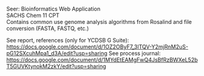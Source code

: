 Seer: Bioinformatics Web Application  
SACHS Chem 11 CPT  
Contains common use genome analysis algorithms from Rosalind and file conversion (FASTA, FASTQ, etc.)  

See report, references (only for YCDSB G Suite):  https://docs.google.com/document/d/1OZ2OByF7_3lTQV-Y2mjRnM2uS-pG12SXcuhMpa1_d3A/edit?usp=sharing
See process journal:  https://docs.google.com/document/d/1MYdEtEAMgFwQ4JsBfRzBWXeL52bT5GUVKtynokM2zkY/edit?usp=sharing

